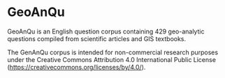 # GeoAnQu

GeoAnQu is an English question corpus containing 429 geo-analytic questions compiled from scientific articles and GIS textbooks. 

The GenAnQu corpus is intended for non-commercial research purposes under the Creative Commons Attribution 4.0 International Public License (https://creativecommons.org/licenses/by/4.0/).
